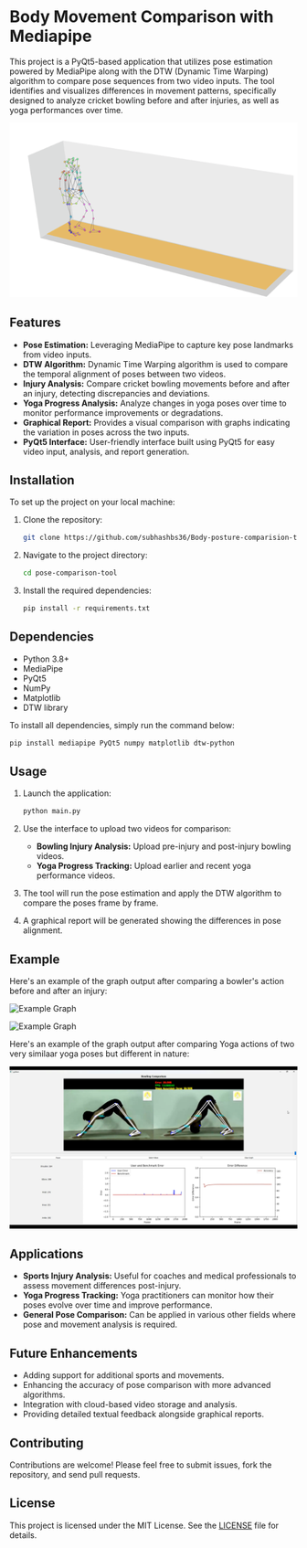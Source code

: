 # Body Movement Comparison with Mediapipe

This project is a PyQt5-based application that utilizes pose estimation powered by MediaPipe along with the DTW (Dynamic Time Warping) algorithm to compare pose sequences from two video inputs. The tool identifies and visualizes differences in movement patterns, specifically designed to analyze cricket bowling before and after injuries, as well as yoga performances over time.

![Example Graph](image4.gif)

## Features

- **Pose Estimation:** Leveraging MediaPipe to capture key pose landmarks from video inputs.
- **DTW Algorithm:** Dynamic Time Warping algorithm is used to compare the temporal alignment of poses between two videos.
- **Injury Analysis:** Compare cricket bowling movements before and after an injury, detecting discrepancies and deviations.
- **Yoga Progress Analysis:** Analyze changes in yoga poses over time to monitor performance improvements or degradations.
- **Graphical Report:** Provides a visual comparison with graphs indicating the variation in poses across the two inputs.
- **PyQt5 Interface:** User-friendly interface built using PyQt5 for easy video input, analysis, and report generation.

## Installation

To set up the project on your local machine:

1. Clone the repository:
   ```bash
   git clone https://github.com/subhashbs36/Body-posture-comparision-tool-using-pyqt5.git
   ```

2. Navigate to the project directory:
   ```bash
   cd pose-comparison-tool
   ```

3. Install the required dependencies:
   ```bash
   pip install -r requirements.txt
   ```

## Dependencies

- Python 3.8+
- MediaPipe
- PyQt5
- NumPy
- Matplotlib
- DTW library

To install all dependencies, simply run the command below:
```bash
pip install mediapipe PyQt5 numpy matplotlib dtw-python
```

## Usage

1. Launch the application:
   ```bash
   python main.py
   ```

2. Use the interface to upload two videos for comparison:
   - **Bowling Injury Analysis:** Upload pre-injury and post-injury bowling videos.
   - **Yoga Progress Tracking:** Upload earlier and recent yoga performance videos.

3. The tool will run the pose estimation and apply the DTW algorithm to compare the poses frame by frame.

4. A graphical report will be generated showing the differences in pose alignment.

## Example

Here's an example of the graph output after comparing a bowler's action before and after an injury:

![Example Graph](image6.gif)

![Example Graph](image8.gif)

Here's an example of the graph output after comparing Yoga actions of two very similaar yoga poses but different in nature:

![Example Graph](screenshot1.png)

## Applications

- **Sports Injury Analysis:** Useful for coaches and medical professionals to assess movement differences post-injury.
- **Yoga Progress Tracking:** Yoga practitioners can monitor how their poses evolve over time and improve performance.
- **General Pose Comparison:** Can be applied in various other fields where pose and movement analysis is required.

## Future Enhancements

- Adding support for additional sports and movements.
- Enhancing the accuracy of pose comparison with more advanced algorithms.
- Integration with cloud-based video storage and analysis.
- Providing detailed textual feedback alongside graphical reports.

## Contributing

Contributions are welcome! Please feel free to submit issues, fork the repository, and send pull requests.

## License

This project is licensed under the MIT License. See the [LICENSE](LICENSE) file for details.
